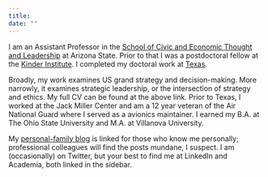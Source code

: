 ```yaml
---
title:
date: ""
---
```

I am an Assistant Professor in the [School of Civic and Economic Thought and Leadership](https://scetl.asu.edu) at Arizona State. Prior to that I was a postdoctoral fellow at the [Kinder Institute](https://democracy.missouri.edu/). I completed my doctoral work at [Texas](https://liberalarts.utexas.edu/government/).

Broadly, my work examines US grand strategy and decision-making. More narrowly, it examines strategic leadership, or the intersection of strategy and ethics. My full CV can be found at the above link. Prior to Texas, I worked at the Jack Miller Center and am a 12 year veteran of the Air National Guard where I served as a avionics maintainer. I earned my B.A. at The Ohio State University and M.A. at Villanova University.

My [personal-family blog](https://micro.lukemperez.com) is linked for those who know me personally; professional colleagues will find the posts mundane, I suspect. I am (occasionally) on Twitter, but your best to find me at LinkedIn and Academia, both linked in the sidebar.

<!-- (https://scetl.asu.edu) at Arizona State University. -->
